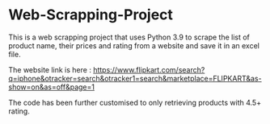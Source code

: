 # Web-Scrapping-Project
This is a web scrapping project that uses Python 3.9 to scrape the list of product name, their prices and rating from a website and save it in an excel file.

The website link is here :
https://www.flipkart.com/search?q=iphone&otracker=search&otracker1=search&marketplace=FLIPKART&as-show=on&as=off&page=1

The code has been further customised to only retrieving products with 4.5+ rating.
